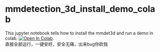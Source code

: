 # mmdetection_3d_install_demo_colab
This jupyter notebook tells how to install the mmdet3d and run a demo in colab.
[![Open In Colab](https://colab.research.google.com/assets/colab-badge.svg)](https://colab.research.google.com/github/wangbxj1234/mmdetection_3d_install_demo_colab/blob/main/mmdetection_3d_install_dem_colab.ipynb).   
直接全部运行，一键安好，安全无痛，出来bug你砍我
